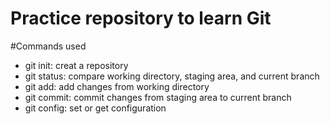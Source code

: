 # Practice repository to learn Git

#Commands used

- git init: creat a repository
- git status: compare working directory, staging area, and current branch
- git add: add changes from working directory
- git commit: commit changes from staging area to current branch
- git config: set or get configuration

